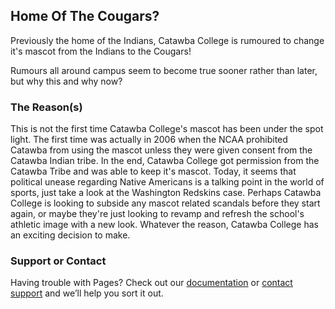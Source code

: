 ## Home Of The Cougars?

Previously the home of the Indians, Catawba College is rumoured to change it's mascot from the Indians to the Cougars!

Rumours all around campus seem to become true sooner rather than later, but why this and why now? 

### The Reason(s)

This is not the first time Catawba College's mascot has been under the spot light. The first time was actually in 2006 when the NCAA prohibited Catawba from using the mascot unless they were given consent from the Catawba Indian tribe. In the end, Catawba College got permission from the Catawba Tribe and was able to keep it's mascot. 
Today, it seems that political unease regarding Native Americans is a talking point in the world of sports, just take a look at the Washington Redskins case. Perhaps Catawba College is looking to subside any mascot related scandals before they start again, or maybe they're just looking to revamp and refresh the school's athletic image with a new look. Whatever the reason, Catawba College has an exciting decision to make.



### Support or Contact

Having trouble with Pages? Check out our [documentation](https://help.github.com/categories/github-pages-basics/) or [contact support](https://github.com/contact) and we’ll help you sort it out.
